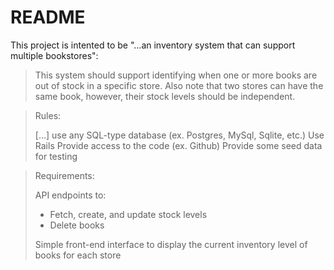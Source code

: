 # README

This project is intented to be "...an inventory system that can support multiple bookstores":

> This system should support identifying when one or more books are out of stock in a specific store. Also note that two stores can have the same book, however, their stock levels should be independent.


> Rules:
>
>    [...] use any SQL-type database (ex. Postgres, MySql, Sqlite, etc.)
>    Use Rails
>    Provide access to the code (ex. Github)
>    Provide some seed data for testing



> Requirements:
>
>    API endpoints to:
>   - Fetch, create, and update stock levels
>   - Delete books
>
>    Simple front-end interface to display the current inventory level of books for each store